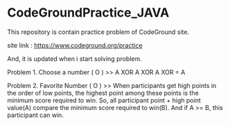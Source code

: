 # CodeGroundPractice_JAVA

This repository is contain practice problem of CodeGround site.

 site link : https://www.codeground.org/practice
 
 And, it is updated when i start solving problem.
 

 Problem 1. Choose a number ( O )
 	>> A XOR A XOR A XOR = A
 	

 Problem 2. Favorite Number ( O )
 	>> When participants get high points in the order of low points,
 			the highest point among these points is the minimum score required to win.
 	   So, all participant point + high point value(A) compare the minimum score required to win(B).
 	   		And if A >= B, this participant can win.